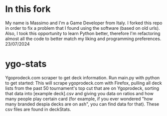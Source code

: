 # In this fork
My name is Massimo and I'm a Game Developer from Italy.
I forked this repo in order to fix a problem that I found using the software (based on old urls).
Also, I took this opportunity to learn Python better, therefore I'm refactoring almost all the code to better match my liking and programming preferences.
23/07/2024

# ygo-stats

Ygoprodeck.com scraper to get deck information. Run main.py with python to get started: This will scrape ygoprodeck.com with Firefox, pulling all deck lists from the past 50 tournament's top cut that are on Ygoprodeck, sorting that data into [example deck].csv and giving you data on ratios and how many people play certain card (for example, if you ever wondered "how many branded despia decks are on ash", you can find data for that). These csv files are found in deckStats. 
